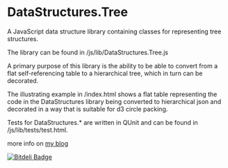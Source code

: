 DataStructures.Tree
===================

A JavaScript data structure library containing classes for representing tree structures.  

The library can be found in /js/lib/DataStructures.Tree.js

A primary purpose of this library is the ability to be able to convert from a flat self-referencing table to a hierarchical tree, which in turn can be decorated.

The illustrating example in /index.html shows a flat table representing the code in the DataStructures library being converted to hierarchical json and decorated in a way that is suitable for d3 circle packing.

Tests for DataStructures.* are written in QUnit and can be found in /js/lib/tests/test.html.

more info on [my blog](http://stephenjamescode.blogspot.co.uk/ "Building a Tree in Javascript to convert flat CSV to hierarchical JSON") 


[![Bitdeli Badge](https://d2weczhvl823v0.cloudfront.net/stephen-james/datastructures.tree/trend.png)](https://bitdeli.com/free "Bitdeli Badge")

